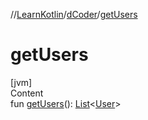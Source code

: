 //[LearnKotlin](../index.md)/[dCoder](index.md)/[getUsers](get-users.md)



# getUsers  
[jvm]  
Content  
fun [getUsers](get-users.md)(): [List](https://kotlinlang.org/api/latest/jvm/stdlib/kotlin.collections/-list/index.html)<[User](-user/index.md)>  



